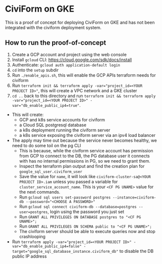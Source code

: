 # CiviForm on GKE

This is a proof of concept for deploying CiviForm on GKE and has not been integrated with the civiform deployment system.

## How to run the proof-of-concept

1. Create a GCP account and project using the web console
2. Install `gcloud` CLI: https://cloud.google.com/sdk/docs/install
3. Authenticate: `gcloud auth application-default login`
4. `cd` into the `setup` subdir 
5. Run `./enable_apis.sh`, this will enable the GCP APIs terraform needs for civiform
6. Run `terraform init && terraform apply -var="project_id=<YOUR PROJECT ID>"`, this will create a VPC network and a GKE cluster
7. `cd ..` back to this directory and run `terraform init && terraform apply -var="project_id=<YOUR PROJECT ID>" -var="db_enable_public_ip4=true"`.
  - This will create:
    - GCP and k8s service accounts for civiform
    - a Cloud SQL postgresql database
    - a k8s deployment running the civiform server
    - a k8s service exposing the civiform server via an ipv4 load balancer
  - The apply may time out because the service never becomes healthy, we need to do some toil on the pg CLI
    - This is because, while the civiform service account has permission from GCP to connect to the DB, the PG database user it connects with has no internal permissions in PG, so we need to grant them.
    - Inspect the terraform plan output and find the creation plan for `google_sql_user.civiform_user`
    - Save the value for `name`, it will look like `civiform-cluster-sa@<YOUR PROJECT ID>.iam` unless you passed a variable for `cluster_service_account_name`. This is your `<CF PG UNAME>` value for the next commands.
    - Run `gcloud sql users set-password postgres --instance=civiform-db --password="<CHOOSE A PASSWORD>"`
    - Run `gcloud sql connect civiform-db --database=postgres --user=postgres`, login using the password you just set 
    - Run `GRANT ALL PRIVILEGES ON DATABASE postgres to "<CF PG UNAME>";`
    - Run `GRANT ALL PRIVILEGES ON SCHEMA public to "<CF PG UNAME>";`
    - The civiform server should be able to execute queries now and stop crashlooping
  - Run `terraform apply -var="project_id=<YOUR PROJECT ID>" -var="db_enable_public_ip4=false" -target="google_sql_database_instance.civiform_db"` to disable the DB public IP address

